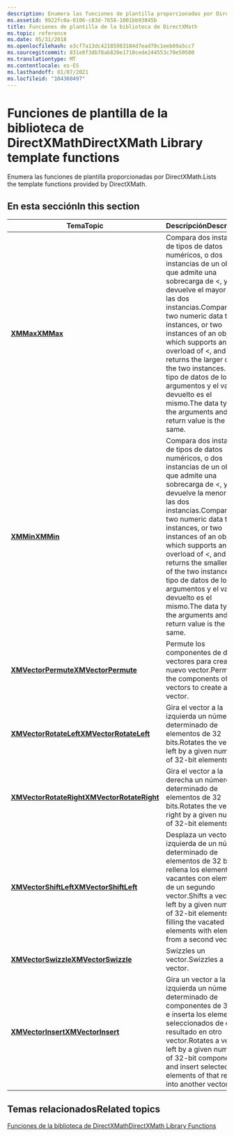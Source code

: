 ```yaml
---
description: Enumera las funciones de plantilla proporcionadas por DirectXMath.
ms.assetid: 9922fc0a-0106-c83d-7658-1001bb93845b
title: Funciones de plantilla de la biblioteca de DirectXMath
ms.topic: reference
ms.date: 05/31/2018
ms.openlocfilehash: e3cf7a13dc42185983184d7ead70c1eeb69a5cc7
ms.sourcegitcommit: 831e8f3db78ab820e1710cede244553c70e50500
ms.translationtype: MT
ms.contentlocale: es-ES
ms.lasthandoff: 01/07/2021
ms.locfileid: "104360497"
---
```

# <a name="directxmath-library-template-functions"></a><span data-ttu-id="f4211-103">Funciones de plantilla de la biblioteca de DirectXMath</span><span class="sxs-lookup"><span data-stu-id="f4211-103">DirectXMath Library template functions</span></span>

<span data-ttu-id="f4211-104">Enumera las funciones de plantilla proporcionadas por DirectXMath.</span><span class="sxs-lookup"><span data-stu-id="f4211-104">Lists the template functions provided by DirectXMath.</span></span>

## <a name="in-this-section"></a><span data-ttu-id="f4211-105">En esta sección</span><span class="sxs-lookup"><span data-stu-id="f4211-105">In this section</span></span>



| <span data-ttu-id="f4211-106">Tema</span><span class="sxs-lookup"><span data-stu-id="f4211-106">Topic</span></span>                                                                  | <span data-ttu-id="f4211-107">Descripción</span><span class="sxs-lookup"><span data-stu-id="f4211-107">Description</span></span>                                                                                                                                                                                                                               |
|------------------------------------------------------------------------|-------------------------------------------------------------------------------------------------------------------------------------------------------------------------------------------------------------------------------------------|
| [<span data-ttu-id="f4211-108">**XMMax**</span><span class="sxs-lookup"><span data-stu-id="f4211-108">**XMMax**</span></span>](xmmax-template.md)<br/>                             | <span data-ttu-id="f4211-109">Compara dos instancias de tipos de datos numéricos, o dos instancias de un objeto que admite una sobrecarga de <, y devuelve el mayor de las dos instancias.</span><span class="sxs-lookup"><span data-stu-id="f4211-109">Compares two numeric data type instances, or two instances of an object which supports an overload of <, and returns the larger one of the two instances.</span></span> <span data-ttu-id="f4211-110">El tipo de datos de los argumentos y el valor devuelto es el mismo.</span><span class="sxs-lookup"><span data-stu-id="f4211-110">The data type of the arguments and the return value is the same.</span></span><br/>  |
| [<span data-ttu-id="f4211-111">**XMMin**</span><span class="sxs-lookup"><span data-stu-id="f4211-111">**XMMin**</span></span>](xmmin-template.md)<br/>                             | <span data-ttu-id="f4211-112">Compara dos instancias de tipos de datos numéricos, o dos instancias de un objeto que admite una sobrecarga de <, y devuelve la menor de las dos instancias.</span><span class="sxs-lookup"><span data-stu-id="f4211-112">Compares two numeric data type instances, or two instances of an object which supports an overload of <, and returns the smaller one of the two instances.</span></span> <span data-ttu-id="f4211-113">El tipo de datos de los argumentos y el valor devuelto es el mismo.</span><span class="sxs-lookup"><span data-stu-id="f4211-113">The data type of the arguments and the return value is the same.</span></span><br/> |
| [<span data-ttu-id="f4211-114">**XMVectorPermute**</span><span class="sxs-lookup"><span data-stu-id="f4211-114">**XMVectorPermute**</span></span>](xmvectorpermute-template.md)<br/>         | <span data-ttu-id="f4211-115">Permute los componentes de dos vectores para crear un nuevo vector.</span><span class="sxs-lookup"><span data-stu-id="f4211-115">Permutes the components of two vectors to create a new vector.</span></span><br/>                                                                                                                                                                 |
| [<span data-ttu-id="f4211-116">**XMVectorRotateLeft**</span><span class="sxs-lookup"><span data-stu-id="f4211-116">**XMVectorRotateLeft**</span></span>](xmvectorrotateleft-template.md)<br/>   | <span data-ttu-id="f4211-117">Gira el vector a la izquierda un número determinado de elementos de 32 bits.</span><span class="sxs-lookup"><span data-stu-id="f4211-117">Rotates the vector left by a given number of 32-bit elements.</span></span><br/>                                                                                                                                                                  |
| [<span data-ttu-id="f4211-118">**XMVectorRotateRight**</span><span class="sxs-lookup"><span data-stu-id="f4211-118">**XMVectorRotateRight**</span></span>](xmvectorrotateright-template.md)<br/> | <span data-ttu-id="f4211-119">Gira el vector a la derecha un número determinado de elementos de 32 bits.</span><span class="sxs-lookup"><span data-stu-id="f4211-119">Rotates the vector right by a given number of 32-bit elements.</span></span><br/>                                                                                                                                                                 |
| [<span data-ttu-id="f4211-120">**XMVectorShiftLeft**</span><span class="sxs-lookup"><span data-stu-id="f4211-120">**XMVectorShiftLeft**</span></span>](xmvectorshiftleft-template.md)<br/>     | <span data-ttu-id="f4211-121">Desplaza un vector a la izquierda de un número determinado de elementos de 32 bits y rellena los elementos vacantes con elementos de un segundo vector.</span><span class="sxs-lookup"><span data-stu-id="f4211-121">Shifts a vector left by a given number of 32-bit elements, filling the vacated elements with elements from a second vector.</span></span><br/>                                                                                                    |
| [<span data-ttu-id="f4211-122">**XMVectorSwizzle**</span><span class="sxs-lookup"><span data-stu-id="f4211-122">**XMVectorSwizzle**</span></span>](xmvectorswizzle-template.md)<br/>         | <span data-ttu-id="f4211-123">Swizzles un vector.</span><span class="sxs-lookup"><span data-stu-id="f4211-123">Swizzles a vector.</span></span><br/>                                                                                                                                                                                                             |
| [<span data-ttu-id="f4211-124">**XMVectorInsert**</span><span class="sxs-lookup"><span data-stu-id="f4211-124">**XMVectorInsert**</span></span>](xmvectorinsert-template.md)<br/>           | <span data-ttu-id="f4211-125">Gira un vector a la izquierda un número determinado de componentes de 32 bits e inserta los elementos seleccionados de ese resultado en otro vector.</span><span class="sxs-lookup"><span data-stu-id="f4211-125">Rotates a vector left by a given number of 32-bit components and insert selected elements of that result into another vector.</span></span><br/>                                                                                                  |



 

## <a name="related-topics"></a><span data-ttu-id="f4211-126">Temas relacionados</span><span class="sxs-lookup"><span data-stu-id="f4211-126">Related topics</span></span>

<dl> <dt>

[<span data-ttu-id="f4211-127">Funciones de la biblioteca de DirectXMath</span><span class="sxs-lookup"><span data-stu-id="f4211-127">DirectXMath Library Functions</span></span>](ovw-xnamath-reference-functions.md)
</dt> </dl>

 

 





